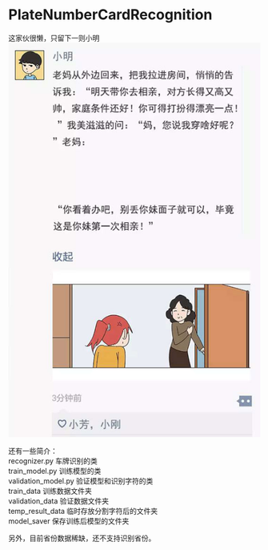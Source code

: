 # PlateNumberCardRecognition
这家伙很懒，只留下一则小明  
![Image text](https://github.com/onlylikews/PlateNumberCardRecognition/blob/master/readme_res/xiaoming.jpg?raw=true)

还有一些简介：  
recognizer.py		车牌识别的类  
train_model.py		训练模型的类  
validation_model.py	验证模型和识别字符的类  
train_data			训练数据文件夹  
validation_data		验证数据文件夹  
temp_result_data	临时存放分割字符后的文件夹  
model_saver			保存训练后模型的文件夹

另外，目前省份数据稀缺，还不支持识别省份。
